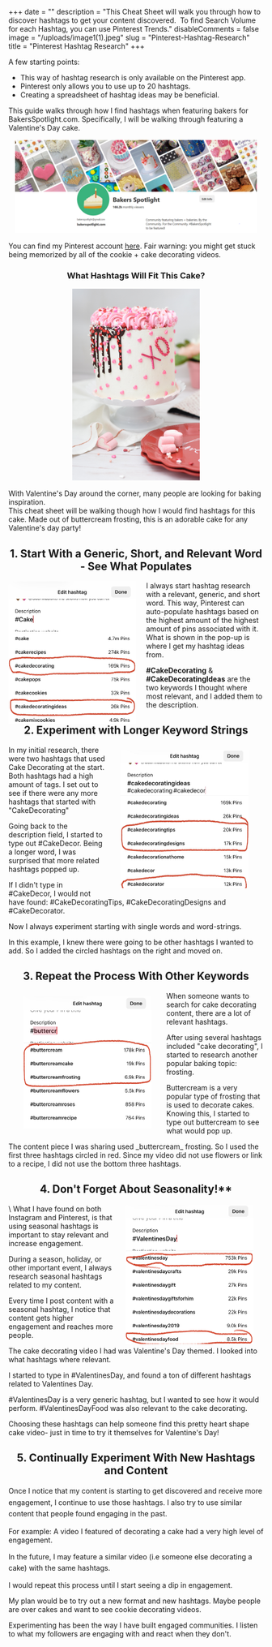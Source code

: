 +++
date = ""
description = "This Cheat Sheet will walk you through how to discover hashtags to get your content discovered.  ​  To find Search Volume for each Hashtag, you can use Pinterest Trends."
disableComments = false
image = "/uploads/image1(1).jpeg"
slug = "Pinterest-Hashtag-Research"
title = "Pinterest Hashtag Research"
+++

A few starting points:

* This way of hashtag research is only available on the Pinterest app.
* Pinterest only allows you to use up to 20 hashtags.
* Creating a spreadsheet of hashtag ideas may be beneficial.

This guide walks through how I find hashtags when featuring bakers for BakersSpotlight.com. Specifically, I will be walking through featuring a Valentine's Day cake.

<center><img src="https://raw.githubusercontent.com/foofeh/hugo-theme-massively/master/exampleSite/static/uploads/bakers.PNG" width="95%" height="95%"></center>

You can find my Pinterest account [here](). Fair warning: you might get stuck being memorized by all of the cookie + cake decorating videos.

<center><h3> What Hashtags Will Fit This Cake? </center></h3>

<Center><img src="https://raw.githubusercontent.com/foofeh/hugo-theme-massively/master/exampleSite/static/uploads/deva-williamson-Kppw90QC_aE-unsplash(1).jpg" width="50%" height="50%"></center>

With Valentine's Day around the corner, many people are looking for baking inspiration. 
<br>
This cheat sheet will be walking though how I would find hashtags for this cake. Made out of buttercream frosting, this is an adorable cake for any Valentine's day party!

<Center><H2> 1. Start With a Generic, Short, and Relevant Word - See What Populates </Center></H2>
<img src="https://raw.githubusercontent.com/foofeh/hugo-theme-massively/master/exampleSite/static/uploads/image0%20(1)(1).jpeg" width="50%" height="50%" style="float:left; text-align:right;margin-left:0px; margin-right:20px">
I always start hashtag research with a relevant, generic, and short word. This way, Pinterest can auto-populate hashtags based on the highest amount of the highest amount of pins associated with it.
What is shown in the pop-up is where I get my hashtag ideas from.
<p>
 <b>#CakeDecorating</b> & <b>#CakeDecoratingIdeas</b> are the two keywords I thought where most relevant, and I added them to the description.
<Center><H2> 2. Experiment with Longer Keyword Strings</H2> </Center>
<img src="https://raw.githubusercontent.com/foofeh/hugo-theme-massively/master/exampleSite/static/uploads/image1(1).jpeg" width="50%" height="50%" align="right" style="text-align:left; margin:0px 20px; padding: 10px">
  <style>
  article {
    overflow: auto;
    word-wrap: break-word;
    text-align: start;
}
  </style>
In my initial research, there were two hashtags that used Cake Decorating at the start. Both hashtags had a high amount of tags.
I set out to see if there were any more hashtags that started with "CakeDecorating"
</p>
Going back to the description field, I started to type out #CakeDecor. Being a longer word, I was surprised that more related hashtags popped up.
</p>
If I didn't type in #CakeDecor, I would not have found: #CakeDecoratingTips, #CakeDecoratingDesigns and #CakeDecorator.
<p>
Now I always experiment starting with single words and word-strings.
<p>
In this example, I knew there were going to be other hashtags I wanted to add. So I added the circled hashtags on the right and moved on.
</p>



<Center><H2> 3. Repeat the Process With Other Keywords </Center></H2>
<img src="https://raw.githubusercontent.com/foofeh/hugo-theme-massively/master/exampleSite/static/uploads/image1%20(2)(1).jpeg" width="50%" height="50%" align="left" style="text-align:right; margin:0px 20px; padding: 10px">
When someone wants to search for cake decorating content, there are a lot of relevant hashtags.

After using several hashtags included "cake decorating", I started to research another popular baking topic: frosting.

Buttercream is a very popular type of frosting that is used to decorate cakes. Knowing this, I started to type out buttercream to see what would pop up.
<p>
The content piece I was sharing used _buttercream_ frosting. So I used the first three hashtags circled in red.
Since my video did not use flowers or link to a recipe, I did not use the bottom three hashtags.

<Center><H2> 4. Don't Forget About Seasonality!** </Center></H2>
<img src="https://raw.githubusercontent.com/foofeh/hugo-theme-massively/master/exampleSite/static/uploads/image0%20(3)(1).jpeg" width="50%" height="50%" align="right" style="margin:0px 20px">\
What I have found on both Instagram and Pinterest, is that using seasonal hashtags is important to stay relevant and increase engagement.

During a season, holiday, or other important event, I always research seasonal hashtags related to my content.

Every time I post content with a seasonal hashtag, I notice that content gets higher engagement and reaches more people.

The cake decorating video I had was Valentine's Day themed. I looked into what hashtags where relevant.

I started to type in #ValentinesDay, and found a ton of different hashtags related to Valentines Day.

\#ValentinesDay is a very generic hashtag, but I wanted to see how it would perform. #ValentinesDayFood was also relevant to the cake decorating.

Choosing these hashtags can help someone find this pretty heart shape cake video- just in time to try it themselves for Valentine's Day!


<Center><H2> 5. Continually Experiment With New Hashtags and Content </Center></H2>
<p style="line-height:1.6">
Once I notice that my content is starting to get discovered and receive more engagement, I continue to use those hashtags. I also try to use similar content that people found engaging in the past.
</p>
For example: A video I featured of decorating a cake had a very high level of engagement.
<p style="line-height:1.6">
In the future, I may feature a similar video (i.e someone else decorating a cake) with the same hashtags.
</p>
I would repeat this process until I start seeing a dip in engagement.

My plan would be to try out a new format and new hashtags. Maybe people are over cakes and want to see cookie decorating videos.

Experimenting has been the way I have built engaged communities. I listen to what my followers are engaging with and react when they don't.

